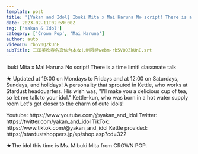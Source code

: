 ```yaml
---
template: post
title: '[Yakan and Idol] Ibuki Mita x Mai Haruna No script! There is a time limit! classmate talk'
date: 2023-02-11T02:59:00Z
tag: ['Yakan & Idol']
category: ['Crown Pop', 'Mai Haruna']
author: auto 
videoID: rb5V0QZkUnE
subTitle: 三田美吹春名真依台本なし制限時webm-rb5V0QZkUnE.srt
---
```

Ibuki Mita x Mai Haruna
No script! There is a time limit! classmate talk

★ Updated at 19:00 on Mondays to Fridays and at 12:00 on Saturdays, Sundays, and holidays!
A personality that sprouted in Kettle, who works at Stardust headquarters.
His wish was, "I'll make you a delicious cup of tea, so let me talk to your idol."
Kettle-kun, who was born in a hot water supply room
Let's get closer to the charm of cute idols!

<Kettle and Idol>
Youtube: https://www.youtube.com/@yakan_and_idol
Twitter: https://twitter.com/yakan_and_idol
TikTok: https://www.tiktok.com/@yakan_and_idol
Kettle provided: https://stardustshoppers.jp/sp/shop.asp?cd=322

★The idol this time is Ms. Mibuki Mita from CROWN POP.
